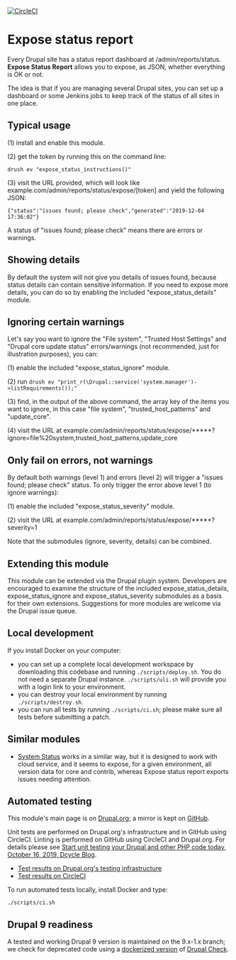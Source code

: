 [![CircleCI](https://circleci.com/gh/dcycle/expose_status.svg?style=svg)](https://circleci.com/gh/dcycle/expose_status)

Expose status report
=====

Every Drupal site has a status report dashboard at /admin/reports/status. **Expose Status Report** allows you to expose, as JSON, whether everything is OK or not.

The idea is that if you are managing several Drupal sites, you can set up a dashboard or some Jenkins jobs to keep track of the status of all sites in one place.

Typical usage
-----

(1) install and enable this module.

(2) get the token by running this on the command line:

    drush ev "expose_status_instructions()"

(3) visit the URL provided, which will look like example.com/admin/reports/status/expose/[token] and yield the following JSON:

    {"status":"issues found; please check","generated":"2019-12-04 17:36:02"}

A status of "issues found; please check" means there are errors or warnings.

Showing details
-----

By default the system will not give you details of issues found, because status details can contain sensitive information. If you need to expose more details, you can do so by enabling the included "expose_status_details" module.

Ignoring certain warnings
-----

Let's say you want to ignore the "File system", "Trusted Host Settings" and "Drupal core update status" errors/warnings (not recommended, just for illustration purposes), you can:

(1) enable the included "expose_status_ignore" module.

(2) run `drush ev "print_r(\Drupal::service('system.manager')->listRequirements());"`

(3) find, in the output of the above command, the array key of the items you want to ignore, in this case "file system", "trusted_host_patterns" and "update_core".

(4) visit the URL at example.com/admin/reports/status/expose/*****?ignore=file%20system,trusted_host_patterns,update_core

Only fail on errors, not warnings
-----

By default both warnings (level 1) and errors (level 2) will trigger a "issues found; please check" status. To only trigger the error above level 1 (to ignore warnings):

(1) enable the included "expose_status_severity" module.

(2) visit the URL at example.com/admin/reports/status/expose/*****?severity=1

Note that the submodules (ignore, severity, details) can be combined.

Extending this module
-----

This module can be extended via the Drupal plugin system. Developers are encouraged to examine the structure of the included expose_status_details, expose_status_ignore and expose_status_severity submodules as a basis for their own extensions. Suggestions for more modules are welcome via the Drupal issue queue.

Local development
-----

If you install Docker on your computer:

* you can set up a complete local development workspace by downloading this codebase and running `./scripts/deploy.sh`. You do not need a separate Drupal instance. `./scripts/uli.sh` will provide you with a login link to your environment.
* you can destroy your local environment by running `./scripts/destroy.sh`.
* you can run all tests by running `./scripts/ci.sh`; please make sure all tests before submitting a patch.

Similar modules
-----

* [System Status](https://www.drupal.org/project/system_status) works in a similar way, but it is designed to work with cloud service, and it seems to expose, for a given environment, all version data for core and contrib, whereas Expose status report exports issues needing attention.

Automated testing
-----

This module's main page is on [Drupal.org](http://drupal.org/project/expose_status); a mirror is kept on [GitHub](http://github.com/dcycle/expose_status).

Unit tests are performed on Drupal.org's infrastructure and in GitHub using CircleCI. Linting is performed on GitHub using CircleCI and Drupal.org. For details please see  [Start unit testing your Drupal and other PHP code today, October 16, 2019, Dcycle Blog](https://blog.dcycle.com/blog/2019-10-16/unit-testing/).

* [Test results on Drupal.org's testing infrastructure](https://www.drupal.org/node/3098822/qa)
* [Test results on CircleCI](https://circleci.com/gh/dcycle/expose_status)

To run automated tests locally, install Docker and type:

    ./scripts/ci.sh

Drupal 9 readiness
-----

A tested and working Drupal 9 version is maintained on the 9.x-1.x branch; we check for deprecated code using a [dockerized version](https://github.com/dcycle/docker-drupal-check) of [Drupal Check](https://github.com/dcycle/docker-drupal-check).
